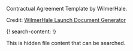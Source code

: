 

Contractual Agreement Template by WilmerHale.

Credit: [WilmerHale Launch Document Generator](https://launch.wilmerhale.com/build/document-generator/)

{! search-content: !}

  This is hidden file content that can be searched.

